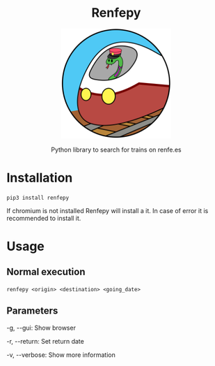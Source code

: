 <h1 align="center">Renfepy</h1>

<p align="center"><img width=50% src="./renfepy_logo.png"></p>
<p align="center">Python library to search for trains on renfe.es<p>

# Installation
`pip3 install renfepy`

If chromium is not installed Renfepy will install a it. In case of error it is recommended to install it.

# Usage
## Normal execution
`renfepy <origin> <destination> <going_date>`

## Parameters
-g, --gui: Show browser

-r, --return: Set return date

-v, --verbose: Show more information